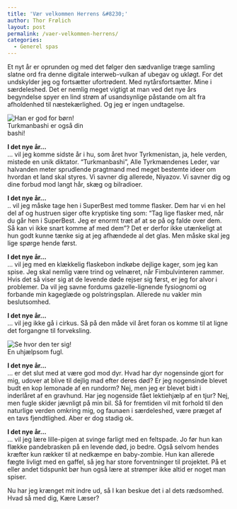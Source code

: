 ```yaml
---
title: 'Vær velkommen Herrens &#8230;'
author: Thor Frølich
layout: post
permalink: /vaer-velkommen-herrens/
categories:
  - Generel spas
---
```

Et nyt år er oprunden og med det følger den sædvanlige træge samling slatne ord fra denne digitale interweb-vulkan af ubegav og ukløgt. For det undskylder jeg og fortsætter ufortrødent. Med nytårsfortsætter. Mine i særdeleshed. Det er nemlig meget vigtigt at man ved det nye års begyndelse spyer en lind strøm af usandsynlige påstande om alt fra afholdenhed til næstekærlighed. Og jeg er ingen undtagelse.

<div class="bitImage bitRight" style="width: 208px">
  <img src="http://www.abekat.net/images/niazov.jpg" alt="Han er god for børn!" /><br /> Turkmanbashi er også din bashi!
</div>

**I det nye år…**  
… vil jeg komme sidste år i hu, som året hvor Tyrkmenistan, ja, hele verden, mistede en unik diktator. “Turkmanbashi”, Alle Tyrkmændenes Leder, var halvanden meter sprudlende pragtmand med meget bestemte ideer om hvordan et land skal styres. Vi savner dig allerede, Niyazov. Vi savner dig og dine forbud mod langt hår, skæg og bilradioer.

**I det nye år…**  
.. vil jeg måske tage hen i SuperBest med tomme flasker. Dem har vi en hel del af og hustruen siger ofte kryptiske ting som: “Tag lige flasker med, når du går hen i SuperBest. Jeg er enormt træt af at se på og falde over dem. Så kan vi ikke snart komme af med dem”? Det er derfor ikke utænkeligt at hun godt kunne tænke sig at jeg afhændede al det glas. Men måske skal jeg lige spørge hende først.

**I det nye år…**  
… vil jeg med en klækkelig flaskebon indkøbe dejlige kager, som jeg kan spise. Jeg skal nemlig være trind og velnæret, når Fimbulvinteren rammer. Hvis det så viser sig at de levende døde rejser sig først, er jeg for alvor i problemer. Da vil jeg savne fordums gazelle-lignende fysiognomi og forbande min kageglæde og polstringsplan. Allerede nu vakler min beslutsomhed.

**I det nye år…**  
… vil jeg ikke gå i cirkus. Så på den måde vil året foran os komme til at ligne det forgangne til forveksling.

<div class="bitImage bitLeft" style="width: 188px">
  <img src="http://www.abekat.net/images/tjur.jpg" alt="Se hvor den ter sig!" /><br /> En uhjælpsom fugl.
</div>

**I det nye år…**  
… er det slut med at være god mod dyr. Hvad har dyr nogensinde gjort for mig, udover at blive til dejlig mad efter deres død? Er jeg nogensinde blevet budt en kop lemonade af en rundorm? Nej, men jeg er blevet bidt i inderlåret af en gravhund. Har jeg nogenside fået lektiehjælp af en tjur? Nej, men fugle skider jævnligt på min bil. Så for fremtiden vil mit forhold til den naturlige verden omkring mig, og faunaen i særdeleshed, være præget af en tavs fjendtlighed. Aber er dog stadig ok.

**I det nye år…**  
… vil jeg lære lille-pigen at svinge farligt med en feltspade. Jo før hun kan flække pandebrasken på en levende død, jo bedre. Også selvom hendes kræfter kun rækker til at nedkæmpe en baby-zombie. Hun kan allerede fægte livligt med en gaffel, så jeg har store forventninger til projektet. På et eller andet tidspunkt bør hun også lære at strømper ikke altid er noget man spiser.

Nu har jeg krænget mit indre ud, så I kan beskue det i al dets rædsomhed. Hvad så med dig, Kære Læser?